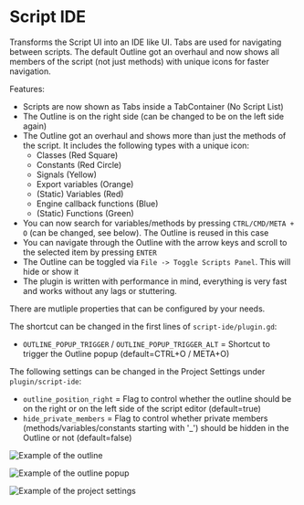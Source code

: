 # Script IDE

Transforms the Script UI into an IDE like UI. Tabs are used for navigating between scripts. The default Outline got an overhaul and now shows all members of the script (not just methods) with unique icons for faster navigation.

Features:
- Scripts are now shown as Tabs inside a TabContainer (No Script List)
- The Outline is on the right side (can be changed to be on the left side again)
- The Outline got an overhaul and shows more than just the methods of the script. It includes the following types with a unique icon:
	- Classes (Red Square)
	- Constants (Red Circle)
	- Signals (Yellow)
	- Export variables (Orange)
	- (Static) Variables (Red)
	- Engine callback functions (Blue)
	- (Static) Functions (Green)
- You can now search for variables/methods by pressing `CTRL/CMD/META + O` (can be changed, see below). The Outline is reused in this case
- You can navigate through the Outline with the arrow keys and scroll to the selected item by pressing `ENTER`
- The Outline can be toggled via `File -> Toggle Scripts Panel`. This will hide or show it
- The plugin is written with performance in mind, everything is very fast and works without any lags or stuttering.

There are mutliple properties that can be configured by your needs.

The shortcut can be changed in the first lines of `script-ide/plugin.gd`:
- `OUTLINE_POPUP_TRIGGER` / `OUTLINE_POPUP_TRIGGER_ALT` = Shortcut to trigger the Outline popup (default=CTRL+O / META+O)

The following settings can be changed in the Project Settings under `plugin/script-ide`:
- `outline_position_right` = Flag to control whether the outline should be on the right or on the left side of the script editor (default=true)
- `hide_private_members` = Flag to control whether private members (methods/variables/constants starting with '_') should be hidden in the Outline or not (default=false)

![Example of the outline](https://github.com/godotengine/godot/assets/66004280/30d04924-ba53-415d-b796-92b2fc086ff9)

![Example of the outline popup](https://github.com/godotengine/godot/assets/66004280/cad0e00e-dbb6-4d3d-980b-c36da6af2cb8)

![Example of the project settings](https://github.com/godotengine/godot/assets/66004280/934a4233-1d9f-4c25-853b-90911c87c506)
